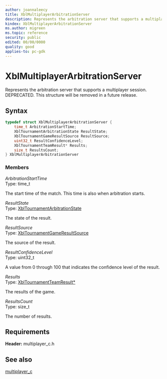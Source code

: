 ```yaml
---
author: joannaleecy
title: XblMultiplayerArbitrationServer
description: Represents the arbitration server that supports a multiplayer session. DEPRECATED. This structure will be removed in a future release.
kindex: XblMultiplayerArbitrationServer
ms.author: migreen
ms.topic: reference
security: public
edited: 00/00/0000
quality: good
applies-to: pc-gdk
---
```


# XblMultiplayerArbitrationServer  

Represents the arbitration server that supports a multiplayer session. DEPRECATED. This structure will be removed in a future release.  

## Syntax  
  
```cpp
typedef struct XblMultiplayerArbitrationServer {  
    time_t ArbitrationStartTime;  
    XblTournamentArbitrationState ResultState;  
    XblTournamentGameResultSource ResultSource;  
    uint32_t ResultConfidenceLevel;  
    XblTournamentTeamResult* Results;  
    size_t ResultsCount;  
} XblMultiplayerArbitrationServer  
```
  
### Members  
  
*ArbitrationStartTime*  
Type: time_t  
  
The start time of the match. This time is also when arbitration starts.
  
*ResultState*  
Type: [XblTournamentArbitrationState](../enums/xbltournamentarbitrationstate.md)  
  
The state of the result.
  
*ResultSource*  
Type: [XblTournamentGameResultSource](../enums/xbltournamentgameresultsource.md)  
  
The source of the result.
  
*ResultConfidenceLevel*  
Type: uint32_t  
  
A value from 0 through 100 that indicates the confidence level of the result.
  
*Results*  
Type: [XblTournamentTeamResult*](xbltournamentteamresult.md)  
  
The results of the game.
  
*ResultsCount*  
Type: size_t  
  
The number of results.
  
## Requirements  
  
**Header:** multiplayer_c.h
  
## See also  
[multiplayer_c](../multiplayer_c_members.md)  
  
  